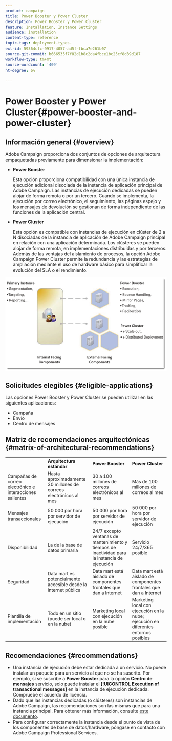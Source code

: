 ```yaml
---
product: campaign
title: Power Booster y Power Cluster
description: Power Booster y Power Cluster
feature: Installation, Instance Settings
audience: installation
content-type: reference
topic-tags: deployment-types-
exl-id: 59364cfc-9917-4057-ad5f-fbca7e261b07
source-git-commit: b666535f7f82d1b8c2da4fbce1bc25cf8d39d187
workflow-type: tm+mt
source-wordcount: '409'
ht-degree: 6%

---
```


# Power Booster y Power Cluster{#power-booster-and-power-cluster}



## Información general {#overview}

Adobe Campaign proporciona dos conjuntos de opciones de arquitectura empaquetadas previamente para dimensionar la implementación:

* **Power Booster**

  Esta opción proporciona compatibilidad con una única instancia de ejecución adicional disociada de la instancia de aplicación principal de Adobe Campaign. Las instancias de ejecución dedicadas se pueden alojar de forma remota o por un tercero. Cuando se implementa, la ejecución por correo electrónico, el seguimiento, las páginas espejo y los mensajes de devolución se gestionan de forma independiente de las funciones de la aplicación central.

* **Power Cluster**

  Esta opción es compatible con instancias de ejecución en clúster de 2 a N disociadas de la instancia de aplicación de Adobe Campaign principal en relación con una aplicación determinada. Los clústeres se pueden alojar de forma remota, en implementaciones distribuidas y por terceros. Además de las ventajas del aislamiento de procesos, la opción Adobe Campaign Power Cluster permite la redundancia y las estrategias de ampliación mediante el uso de hardware básico para simplificar la evolución del SLA o el rendimiento.

![](assets/architectural_options_diagram.png)

## Solicitudes elegibles {#eligible-applications}

Las opciones Power Booster y Power Cluster se pueden utilizar en las siguientes aplicaciones:

* Campaña
* Envío
* Centro de mensajes

## Matriz de recomendaciones arquitectónicas {#matrix-of-architectural-recommendations}

<table> 
 <tbody> 
  <tr> 
   <td> </td> 
   <td> <strong>Arquitectura estándar</strong><br /> </td> 
   <td> <strong>Power Booster</strong><br /> </td> 
   <td> <strong>Power Cluster</strong><br /> </td> 
  </tr> 
  <tr> 
   <td> Campañas de correo electrónico e interacciones salientes<br /> </td> 
   <td> Hasta aproximadamente 30 millones de correos electrónicos al mes<br /> </td> 
   <td> 30 a 100 millones de correos electrónicos al mes<br /> </td> 
   <td> Más de 100 millones de correos al mes<br /> </td> 
  </tr> 
  <tr> 
   <td> Mensajes transaccionales<br /> </td> 
   <td> 50 000 por hora por servidor de ejecución<br /> </td> 
   <td> 50 000 por hora por servidor de ejecución<br /> </td> 
   <td> 50 000 por hora por servidor de ejecución<br /> </td> 
  </tr> 
  <tr> 
   <td> Disponibilidad<br /> </td> 
   <td> La de la base de datos primaria<br /> </td> 
   <td> 24/7 excepto ventanas de mantenimiento y tiempos de inactividad para la instancia de ejecución<br /> </td> 
   <td> Servicio 24/7/365 posible<br /> </td> 
  </tr> 
  <tr> 
   <td> Seguridad<br /> </td> 
   <td> Data mart es potencialmente accesible desde la internet pública<br /> </td> 
   <td> Data mart está aislado de componentes frontales que dan a Internet<br /> </td> 
   <td> Data mart está aislado de componentes frontales que dan a Internet<br /> </td> 
  </tr> 
  <tr> 
   <td> Plantilla de implementación<br /> </td> 
   <td> Todo en un sitio (puede ser local o en la nube)<br /> </td> 
   <td> Marketing local con ejecución en la nube posible<br /> </td> 
   <td> Marketing local con ejecución en la nube; ejecución en diferentes entornos posibles<br /> </td> 
  </tr> 
 </tbody> 
</table>

## Recomendaciones {#recommendations}

* Una instancia de ejecución debe estar dedicada a un servicio. No puede instalar un paquete para un servicio al que no se ha suscrito. Por ejemplo, si se suscribe a **Power Booster** para la opción **Centro de mensajes** servicio, solo puede instalar el **[!UICONTROL Execution of transactional messages]** en la instancia de ejecución dedicada. Compruebe el acuerdo de licencia.
* Dado que las instancias dedicadas (o clústeres) son instancias de Adobe Campaign, las recomendaciones son las mismas que para una instancia principal. Para obtener más información, consulte [este documento](../../production/using/foreword.md).
* Para configurar correctamente la instancia desde el punto de vista de los componentes de base de datos/hardware, póngase en contacto con Adobe Campaign Professional Services.
